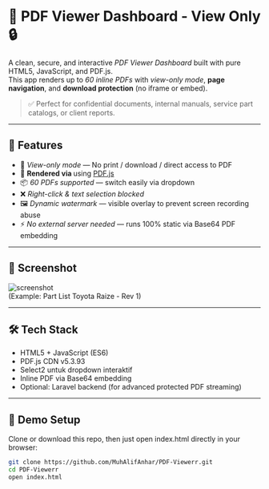 # 📄 PDF Viewer Dashboard - View Only 🔒

A clean, secure, and interactive *PDF Viewer Dashboard* built with pure HTML5, JavaScript, and PDF.js.  
This app renders up to *60 inline PDFs* with *view-only mode*, **page navigation**, and **download protection** (no iframe or embed).

> ✅ Perfect for confidential documents, internal manuals, service part catalogs, or client reports.

---

## 🚀 Features

- 🔐 *View-only mode* — No print / download / direct access to PDF
- 🧩 **Rendered via <canvas>** using [PDF.js](https://mozilla.github.io/pdf.js/)
- 📦 *60 PDFs supported* — switch easily via dropdown
- ❌ *Right-click & text selection blocked*
- 🖼 *Dynamic watermark* — visible overlay to prevent screen recording abuse
- ⚡ *No external server needed* — runs 100% static via Base64 PDF embedding

---

## 📸 Screenshot

![screenshot](preview.png)  
(Example: Part List Toyota Raize - Rev 1)

---

## 🛠 Tech Stack

- HTML5 + JavaScript (ES6)
- PDF.js CDN v5.3.93
- Select2 untuk dropdown interaktif
- Inline PDF via Base64 embedding
- Optional: Laravel backend (for advanced protected PDF streaming)

---

## 🧪 Demo Setup

Clone or download this repo, then just open index.html directly in your browser:

```bash
git clone https://github.com/MuhAlifAnhar/PDF-Viewerr.git
cd PDF-Viewerr
open index.html
